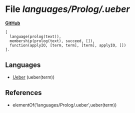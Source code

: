 # File _languages/Prolog/.ueber_
**[GitHub](https://github.com/softlang/yas/blob/master/languages/Prolog/.ueber)**
```
[
  language(prolog(text)),
  membership(prolog(text), succeed, []),
  function(applyIO, [term, term], [term], applyIO, [])
].
```

## Languages
* [Ueber](../languages/Ueber.md) (ueber(term))

## References
* elementOf('languages/Prolog/.ueber',ueber(term))
